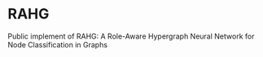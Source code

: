 # RAHG
Public implement of RAHG: A Role-Aware Hypergraph Neural Network for Node Classification in Graphs
